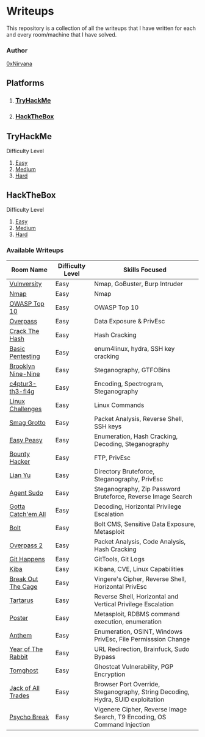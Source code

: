 # Writeups

This repository is a collection of all the writeups that I have written for each and every room/machine that I have solved.

### Author

[0xNirvana](https://tryhackme.com/p/0xNirvana)

## **Platforms**

1. ### [TryHackMe](#TryHackMe)

2. ### [HackTheBox]()

## TryHackMe

Difficulty Level

1. [Easy]()
2. [Medium]()
3. [Hard]()

## **HackTheBox**

Difficulty Level

1. [Easy]()
2. [Medium]()
3. [Hard]()

### Available Writeups

| Room Name | Difficulty Level | Skills Focused |
|-----------|------------------|----------------|
|[Vulnversity](./TryHackMe/Easy/Vulnversity/vulnversity_writeup.md)|Easy|Nmap, GoBuster, Burp Intruder|
|[Nmap](./TryHackMe/Easy/Nmap/nmap_writeup.md)|Easy|Nmap|
|[OWASP Top 10](./TryHackMe/Easy/OWASP_Top_10/writeup.md)|Easy|OWASP Top 10|
|[Overpass](./TryHackMe/Easy/Overpass/overpass.md)|Easy|Data Exposure & PrivEsc|
|[Crack The Hash](./TryHackMe/Easy/CrackTheHash/crackthehash.md)|Easy|Hash Cracking|
|[Basic Pentesting](./TryHackMe/Easy/BasicPentesting/basicpentesting.md)|Easy|enum4linux, hydra, SSH key cracking|
|[Brooklyn Nine-Nine](./TryHackMe/Easy/Brooklyn99/brooklyn99.md)|Easy|Steganography, GTFOBins|
|[c4ptur3-th3-fl4g](./TryHackMe/Easy/c4ptur3-th3-fl4g/capturetheflag.md)|Easy|Encoding, Spectrogram, Steganography|
|[Linux Challenges](./TryHackMe/Easy/LinuxChallenges/linuxchallenges.md)|Easy|Linux Commands|
|[Smag Grotto](./TryHackMe/Easy/SmagGrotto/smaggrotto.md)|Easy|Packet Analysis, Reverse Shell, SSH keys|
|[Easy Peasy](./TryHackMe/Easy/EasyPeasy/easypeasy.md)|Easy|Enumeration, Hash Cracking, Decoding, Steganography|
|[Bounty Hacker](./TryHackMe/Easy/bountyHacker/bountyhacker.md)|Easy|FTP, PrivEsc|
|[Lian Yu](./TryHackMe/Easy/lianYu/lianyu.md)|Easy|Directory Bruteforce, Steganography, PrivEsc|
|[Agent Sudo](./TryHackMe/Easy/agentSudo/agentsudo.md)|Easy|Steganography, Zip Password Bruteforce, Reverse Image Search|
|[Gotta Catch'em All](./TryHackMe/Easy/gottaCatchEmAll/gottacatchemall.md)|Easy|Decoding, Horizontal Privilege Escalation|
|[Bolt](./TryHackMe/Easy/bolt/bolt.md)|Easy|Bolt CMS, Sensitive Data Exposure, Metasploit|
|[Overpass 2](./TryHackMe/Easy/overpass2/overpass2.md)|Easy|Packet Analysis, Code Analysis, Hash Cracking|
|[Git Happens](./TryHackMe/Easy/gitHappens/githappens.md)|Easy|GitTools, Git Logs|
|[Kiba](./TryHackMe/Easy/kiba/kiba.md)|Easy|Kibana, CVE, Linux Capabilities|
|[Break Out The Cage](./TryHackMe/Easy/breakOutTheCage/breakoutthecage.md)|Easy|Vingere's Cipher, Reverse Shell, Horizontal PrivEsc|
|[Tartarus](./TryHackMe/Easy/tartarus/tartarus.md)|Easy|Reverse Shell, Horizontal and Vertical Privilege Escalation|
|[Poster](./TryHackMe/Easy/poster/poster.md)|Easy|Metasploit, RDBMS command execution, enumeration|
|[Anthem](./TryHackMe/Easy/anthem/anthem.md)|Easy|Enumeration, OSINT, Windows PrivEsc, File Permisssion Change|
|[Year of The Rabbit](./TryHackMe/Easy/yearOfTheRabbit/yearoftherabbit.md)|Easy|URL Redirection, Brainfuck, Sudo Bypass|
|[Tomghost](./TryHackMe/Easy/tomghost/tomghost.md)|Easy|Ghostcat Vulnerability, PGP Encryption|
|[Jack of All Trades](./TryHackMe/Easy/jackofalltrades/jackofalltrades.md)|Easy|Browser Port Override, Steganography, String Decoding, Hydra, SUID exploitation|
|[Psycho Break](./TryHackMe/Easy/psychoBreak/psychobreak.md)|Easy|Vigenere Cipher, Reverse Image Search, T9 Encoding, OS Command Injection|

